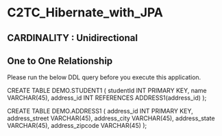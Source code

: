 # C2TC_Hibernate_with_JPA
## CARDINALITY : Unidirectional
## One to One Relationship 

Please run the below DDL query before you execute this application.

CREATE TABLE DEMO.STUDENT1
(
studentId INT PRIMARY KEY,
name VARCHAR(45),
address_id INT REFERENCES
ADDRESS1(address_id)
);

CREATE TABLE DEMO.ADDRESS1
(
address_id INT PRIMARY KEY,
address_street VARCHAR(45),
address_city VARCHAR(45),
address_state VARCHAR(45),
address_zipcode VARCHAR(45)
);
